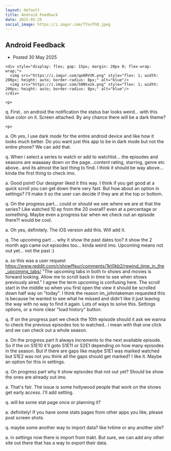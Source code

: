 ```yaml
---
layout: default
title: Android Feedback
date: 2025-05-25
social_image: https://i.imgur.com/T7ovThQ.jpeg
---
```


<main id="main" tabindex="-1">
  <article>
    <h1 class="title">
      <span role="text">
        Android Feedback
      </span>
    </h1>
    <ul class="dot_list meta">
      <li>
        Posted <time datetime="2025-05-25">
          30 May 2025
        </time>
      </li>
    </ul>

    <div style="display: flex; gap: 15px; margin: 20px 0; flex-wrap: wrap;">
      <img src="https://i.imgur.com/qe6RVVK.png" style="flex: 1; width: 200px; height: auto; border-radius: 8px;" alt="blue"/>
      <img src="https://i.imgur.com/50Ntozk.png" style="flex: 1; width: 200px; height: auto; border-radius: 8px;" alt="blue"/>
    </div>

    <p>
q. First.. on android the notification the status bar looks weird... with this blue color on it. Screen attached.  By any chance there will be a dark theme?
    </p>

    <p>
a. Oh yes, I use dark mode for the entire android device and like how it looks much better. Do you want just this app to be in dark mode but not the entire phone? We can add that.
    </p>
    <p>
q. When i select a series to watch or add to watchlist... the episodes and seasons are waaaaay down on the page...content rating, starring, genre etc above.. and its almost the last thing to find.
I think it should be way above... kinda the first thing to check imo.
    </p>
    <p>
a. Good point! Our designer liked it this way. I think if you get good at a quick scroll you can get down there very fast. But how about an option in settings? I'll make it so the user can decide if they are at the top or bottom.
    </p>
    <p>
q. On the progress part... could or should we see where we are at that the series? Like watched 10 ep from the 20 overall? even at a percentage or something. Maybe even a progress bar when we check out an episode there?! would be cool.
    </p>
    <p>
a. Oh yes, definitely. The iOS version add this. Will add it.
    </p>

<p>
q. The upcoming part ... why it show the past dates too? it show the 2 month ago came out episodes too... kinda weird imo. Upcoming means not out yet... not the past :)
    </p>
<p>
a. so this was a user request <a href="https://www.reddit.com/r/showffeur/comments/1kt0kb2/rewind_time_in_the_upcoming_tabs/">https://www.reddit.com/r/showffeur/comments/1kt0kb2/rewind_time_in_the_upcoming_tabs/</a> "The upcoming tabs in both tv shows and movies is forward looking. Allow me to scroll back in time to see when shows previously aired." I agree the term upcoming is confusing here. The scroll start in the middle so when you first open the view it should be scrolled down half way on "today". I think the reason im_johnlakeman requested this is because he wanted to see what he missed and didn't like it just leaving the way with no way to find it again. Lots of ways to solve this. Settings options, or a more clear "load history" button.
</p>
<p>
q. If on the progress part we check the 10th episode should it ask we wanna to check the previous episodes too to watched.. i mean with that one click and we can check out a whole season.
</p>
<p>
a. On the progress part it always increments to the next available episode. So if the on S1E10 it'll goto S1E11 or S2E1 depending on how many episodes in the season. But if there are gaps like maybe S1E1 was marked watched but S1E2 was not you think all the gaps should get marked? I like it. Maybe an option for this in settings.
</p>
<p>
q. On progress part why it show episodes that not out yet? Should be show the ones are already out imo.
</p>
<p>
a. That's fair. The issue is some hollywood people that work on the shows get early access. I'll add setting.
</p>
<p>
q. will be some stat page once or planning it?
</p>
<p>
a. definitely! If you have some stats pages from other apps you like, please post screen shots.
</p>
<p>
q. maybe some another way to import data? like tvtime or any another site?
</p>
<p>
a. in settings now there is import from trakt. But sure, we can add any other site out there that has a way to export their data.
</p>
      
  </article>
</main>
